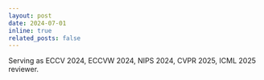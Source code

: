 ```yaml
---
layout: post
date: 2024-07-01
inline: true
related_posts: false
---
```

Serving as ECCV 2024, ECCVW 2024, NIPS 2024, CVPR 2025, ICML 2025 reviewer.
